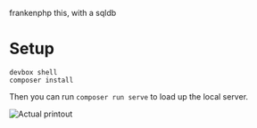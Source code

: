 frankenphp this, with a sqldb

# Setup

```shell
devbox shell
composer install
```
Then you can run `composer run serve` to load up the local server.

![Actual printout](https://user-images.githubusercontent.com/594871/186113649-ece82e1d-72f2-4533-b8e5-37c5fd5a3c8a.jpg)
